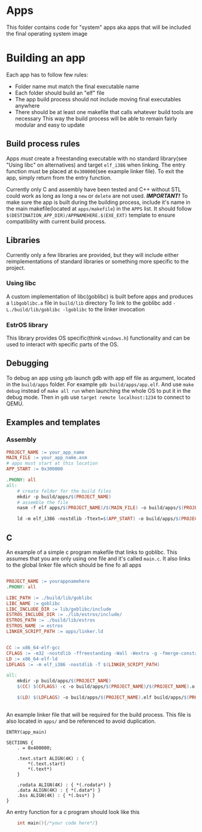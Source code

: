 # Apps
This folder contains code for "system" apps aka apps that will be included the final operating system image

# Building an app

Each app has to follow few rules:
* Folder name mut match the final executable name
* Each folder should build an "elf" file
* The app build process should not include moving final executables anywhere
* There should be at least one makefile that calls whatever build tools are necessary 
This way the build process will be able to remain fairly modular and easy to update
    
## Build process rules
Apps *must* create a freestanding executable with no standard library(see "Using libc" on alternatives) and target `elf_i386` when linking. The entry function must be placed at `0x300000`(see example linker file). To exit the app, simply return from the entry function.
    
Currently only C and assembly have been tested and C++ without STL could work as long as long a `new` or `delete` are not used. 
***IMPORTANT!*** To make sure the app is built during the building process, include it's name in the main makefile(located at `apps/makefile`) in the `APPS` list. It should follow `$(DESTINATION_APP_DIR)/APPNAMEHERE.$(EXE_EXT)` template to ensure compatibility with current build process.
## Libraries
 Currently only a few libraries are provided, but they will include either reimplementations of standard libraries or something more specific to the project.
### Using libc
A custom implementation of libc(goblibc) is built before apps and produces a `libgoblibc.a` file in `build/lib` directory
To link to the goblibc add `-L./build/lib/goblibc -lgoblibc` to the linker invocation
### EstrOS library
This library provides OS specific(think `windows.h`) functionality and can be used to interact with specific parts of the OS.
## Debugging
To debug an app using `gdb` launch gdb with app elf file as argument, located in the `build/apps` folder.  For example `gdb build/apps/app.elf`. And use `make debug` instead of `make all run` when launching the whole OS to put it in the debug mode. Then in `gdb` use `target remote localhost:1234` to connect to QEMU.
## Examples and templates
### Assembly

```makefile
PROJECT_NAME := your_app_name
MAIN_FILE := your_app_name.asm
# apps must start at this location
APP_START := 0x300000

.PHONY: all
all:
    # create folder for the build files
    mkdir -p build/apps/$(PROJECT_NAME)
    # assemble the file
    nasm -f elf apps/$(PROJECT_NAME)/$(MAIN_FILE) -o build/apps/$(PROJECT_NAME).o

    ld -m elf_i386 -nostdlib -Ttext=$(APP_START) -o build/apps/$(PROJECT_NAME).elf build/apps/$(PROJECT_NAME).o

```
## C
An example of a simple c program makefile that links to goblibc. This assumes that you are only using one file and it's called `main.c`. It also links to the global linker file which should be fine fo all apps

```makefile

PROJECT_NAME := yourappnamehere
.PHONY: all

LIBC_PATH := ./build/lib/goblibc
LIBC_NAME := goblibc
LIBC_INCLUDE_DIR := lib/goblibc/include
ESTROS_INCLUDE_DIR := ./lib/estros/include/
ESTROS_PATH := ./build/lib/estros
ESTROS_NAME := estros
LINKER_SCRIPT_PATH := apps/linker.ld


CC := x86_64-elf-gcc
CFLAGS := -m32 -nostdlib -ffreestanding -Wall -Wextra -g -fmerge-constants -I $(LIBC_INCLUDE_DIR) -I $(ESTROS_INCLUDE_DIR)
LD := x86_64-elf-ld
LDFLAGS := -m elf_i386 -nostdlib -T $(LINKER_SCRIPT_PATH)

all:
	mkdir -p build/apps/$(PROJECT_NAME)
	$(CC) $(CFLAGS) -c -o build/apps/$(PROJECT_NAME)/$(PROJECT_NAME).o apps/$(PROJECT_NAME)/main.c

	$(LD) $(LDFLAGS) -o build/apps/$(PROJECT_NAME).elf build/apps/$(PROJECT_NAME)/$(PROJECT_NAME).o -L$(LIBC_PATH) -l$(LIBC_NAME) -L$(ESTROS_PATH) -l$(ESTROS_NAME)
	

```

An example linker file that will be required for the build process. This file is also located in `apps/` and be referenced to avoid duplication. 
```ld
ENTRY(app_main)

SECTIONS {
    . = 0x400000;

    .text.start ALIGN(4K) : {
        *(.text.start)
        *(.text*)
    }

    .rodata ALIGN(4K) : { *(.rodata*) }
    .data ALIGN(4K) : { *(.data*) }
    .bss ALIGN(4K) : { *(.bss*) }
}
```

An entry function for a c program should look like this

```c
    int main(){/*your code here*/}
```
